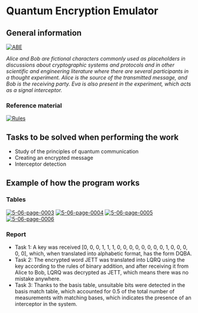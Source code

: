 # Quantum Encryption Emulator

## General information

<a href="https://imgbb.com/"><img src="https://i.ibb.co/gMrpxtY/ABE.jpg" alt="ABE" border="0"></a>

*Alice and Bob are fictional characters commonly used as placeholders in discussions about cryptographic systems and protocols and in other scientific and engineering literature where there are several participants in a thought experiment. Alice is the source of the transmitted message, and Bob is the receiving party. Eva is also present in the experiment, which acts as a signal interceptor.*

### Reference material

<a href="https://ibb.co/4JDdThw"><img src="https://i.ibb.co/KmQwqTc/Rules.jpg" alt="Rules" border="0"></a>

## Tasks to be solved when performing the work
+ Study of the principles of quantum communication
+ Creating an encrypted message
+ Interceptor detection

## Example of how the program works

### Tables

<a href="https://ibb.co/WgfwRRS"><img src="https://i.ibb.co/18T544H/5-06-page-0003.jpg" alt="5-06-page-0003" border="0"></a>
<a href="https://ibb.co/5vKxJ5c"><img src="https://i.ibb.co/TRWqNHh/5-06-page-0004.jpg" alt="5-06-page-0004" border="0"></a>
<a href="https://ibb.co/nR9X4d6"><img src="https://i.ibb.co/V3RFbnJ/5-06-page-0005.jpg" alt="5-06-page-0005" border="0"></a>
<a href="https://ibb.co/znpMgKk"><img src="https://i.ibb.co/smnf4LB/5-06-page-0006.jpg" alt="5-06-page-0006" border="0"></a>

### Report
+ Task 1: A key was received [0, 0, 0, 1, 1, 1, 0, 0, 0, 0, 0, 0, 0, 0, 1, 0, 0, 0, 0, 0], which, when translated into alphabetic format, has the form DQBA.
+ Task 2: The encrypted word JETT was translated into LQRQ using the key according to the rules of binary addition, and after receiving it from Alice to Bob, LQRQ was decrypted as JETT, which means there was no mistake anywhere.
+ Task 3: Thanks to the basis table, unsuitable bits were detected in the basis match table, which accounted for 0.5 of the total number of measurements with matching bases, which indicates the presence of an interceptor in the system.
